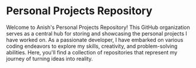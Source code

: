 # Personal Projects Repository

Welcome to Anish's Personal Projects Repository! This GitHub organization serves as a central hub for storing and showcasing the personal projects I have worked on. As a passionate developer, I have embarked on various coding endeavors to explore my skills, creativity, and problem-solving abilities. Here, you'll find a collection of repositories that represent my journey of turning ideas into reality.